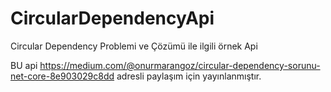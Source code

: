# CircularDependencyApi
Circular Dependency Problemi ve Çözümü ile ilgili örnek Api

BU api https://medium.com/@onurmarangoz/circular-dependency-sorunu-net-core-8e903029c8dd adresli paylaşım için yayınlanmıştır.

